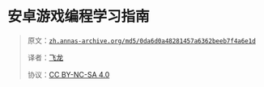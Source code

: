 # 安卓游戏编程学习指南

> 原文：[`zh.annas-archive.org/md5/0da6d0a48281457a6362beeb7f4a6e1d`](https://zh.annas-archive.org/md5/0da6d0a48281457a6362beeb7f4a6e1d)
> 
> 译者：[飞龙](https://github.com/wizardforcel)
> 
> 协议：[CC BY-NC-SA 4.0](http://creativecommons.org/licenses/by-nc-sa/4.0/)